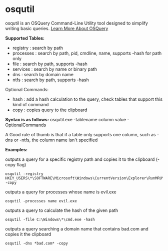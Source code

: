 # osqutil

osqutil is an OSQuery Command-Line Utility tool designed to simplify writing basic queries.
[Learn More About OSQuery](https://osquery.io/)

**Supported Tables:**
  - registry  : search by path
  - processes : search by path, pid, cmdline, name, supports -hash for path only
  - file      : search by path, supports -hash
  - services  : search by name or binary path
  - dns       : search by domain name
  - ntfs      : search by path, supports -hash

Optional Commands:
  - hash : add a hash calculation to the query, check tables that support this kind of command
  - copy : copies query to the clipboard

**Syntax is as follows:**
osqutil.exe -tablename column value -OptionalCommands

A Good rule of thumb is that if a table only supports one column, such as -dns or -ntfs, the column name isn't specified

**Examples:**

outputs a query for a specific registry path and copies it to the clipboard (-copy flag)
````console
osqutil -registry HKEY_USERS\*\SOFTWARE\Microsoft\Windows\CurrentVersion\Explorer\RunMRU\* -copy
````
outputs a query for processes whose name is evil.exe
````console
osqutil -processes name evil.exe
````
outputs a query to calculate the hash of the given path
````console
osqutil -file C:\Windows\*\cmd.exe -hash
````
outputs a query searching a domain name that contains bad.com and copies it the clipboard
````console
osqutil -dns *bad.com* -copy
````
